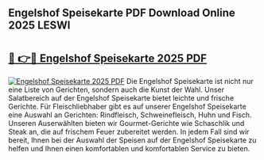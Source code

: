 ## Engelshof Speisekarte PDF Download Online 2025 LESWI

# <h2><a href="http://gc85xfh.nevu.top/?p=Engelshof+Speisekarte">🔗 👉🔴 Engelshof Speisekarte 2025 PDF</a></h2>

[![Engelshof Speisekarte 2025 PDF](https://i.imgur.com/dBaPXMq.png)](http://gc85xfh.nevu.top/?p=Engelshof+Speisekarte)
Die Engelshof Speisekarte ist nicht nur eine Liste von Gerichten, sondern auch die Kunst der Wahl. Unser Salatbereich auf der Engelshof Speisekarte bietet leichte und frische Gerichte. Für Fleischliebhaber gibt es auf unserer Engelshof Speisekarte eine Auswahl an Gerichten: Rindfleisch, Schweinefleisch, Huhn und Fisch. Unseren Auserwählten bieten wir Gourmet-Gerichte wie Schaschlik und Steak an, die auf frischem Feuer zubereitet werden. In jedem Fall sind wir bereit, Ihnen bei der Auswahl der Speisen auf der Engelshof Speisekarte zu helfen und Ihnen einen komfortablen und komfortablen Service zu bieten.
